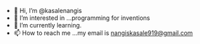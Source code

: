 - 👋 Hi, I’m @kasalenangis
- 👀 I’m interested in ...programming for inventions
- 🌱 I’m currently learning.
- 📫 How to reach me ...my email is nangiskasale919@gmail.com 

<!---
kasalenangis/kasalenangis is a ✨ special ✨ repository because its `README.md` (this file) appears on your GitHub profile.
You can click the Preview link to take a look at your changes.
--->
